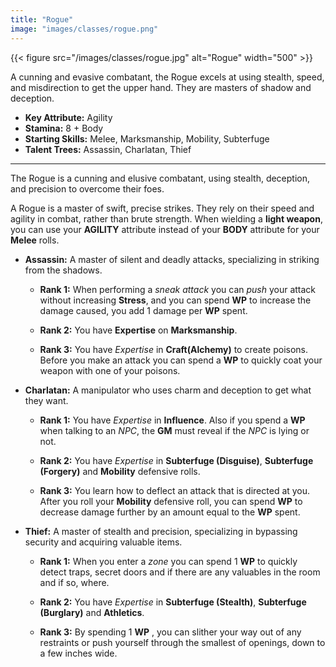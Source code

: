 ```yaml
---
title: "Rogue"
image: "images/classes/rogue.png"
---
```

{{< figure src="/images/classes/rogue.jpg" alt="Rogue" width="500" >}}

A cunning and evasive combatant, the Rogue excels at using stealth, speed, and misdirection to get the upper hand. They are masters of shadow and deception.
- **Key Attribute:** Agility  
- **Stamina:** 8 + Body
- **Starting Skills:** Melee, Marksmanship, Mobility, Subterfuge
- **Talent Trees:** Assassin, Charlatan, Thief

---
The Rogue is a cunning and elusive combatant, using stealth, deception, and precision to overcome their foes.

A Rogue is a master of swift, precise strikes. They rely on their speed and agility in combat, rather than brute strength. When wielding a **light weapon**, you can use your **AGILITY** attribute instead of your **BODY** attribute for your **Melee** rolls.

- **Assassin:** A master of silent and deadly attacks, specializing in striking from the shadows.
    
    - **Rank 1:** When performing a *sneak attack* you can *push* your attack without increasing **Stress**, and you can spend **WP** to increase the damage caused, you add 1 damage per **WP** spent.
        
    - **Rank 2:** You have **Expertise** on **Marksmanship**.
	    
    - **Rank 3:** You have *Expertise* in **Craft(Alchemy)** to create poisons. Before you make an attack you can spend a **WP** to quickly coat your weapon with one of your poisons. 
        
- **Charlatan:** A manipulator who uses charm and deception to get what they want.
    
    - **Rank 1:** You have *Expertise* in **Influence**. Also if you spend a **WP** when talking to an *NPC*, the **GM** must reveal if the *NPC* is lying or not.
        
    - **Rank 2:** You have *Expertise* in **Subterfuge (Disguise)**, **Subterfuge (Forgery)** and **Mobility** defensive rolls.
        
    - **Rank 3:**  You learn how to deflect an attack that is directed at you. After you roll your **Mobility** defensive roll, you can spend **WP** to decrease damage further by an amount equal to the **WP** spent.
        
- **Thief:** A master of stealth and precision, specializing in bypassing security and acquiring valuable items.
    
    - **Rank 1:** When you enter a *zone* you can spend 1 **WP** to quickly detect traps, secret doors and if there are any valuables in the room and if so, where. 
        
    - **Rank 2:** You have *Expertise* in **Subterfuge (Stealth)**,  **Subterfuge (Burglary)** and **Athletics**.
        
    - **Rank 3:** By spending 1 **WP** , you can slither your way out of any restraints or push yourself through the smallest of openings, down to a few inches wide.
        
